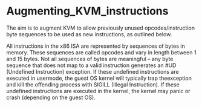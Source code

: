 # Augmenting_KVM_instructions

The aim is to augment KVM to allow previously unused opcodes/instruction byte sequences to be
used as new instructions, as outlined below.

All instructions in the x86 ISA are represented by sequences of bytes in memory. These sequences are
called opcodes and vary in length between 1 and 15 bytes. Not all sequences of bytes are meaningful – any
byte sequence that does not map to a valid instruction generates an #UD (Undefined Instruction) exception.
If these undefined instructions are executed in usermode, the guest OS kernel will typically trap theexception and kill the offending process with SIGILL (Illegal Instruction). If these undefined instructions
are executed in the kernel, the kernel may panic or crash (depending on the guest OS).
